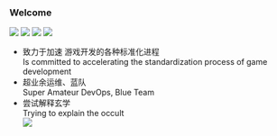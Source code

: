 ### Welcome
![](https://img.shields.io/badge/Noob-GameDev-brightgreen)
![](https://img.shields.io/badge/Super%20Amateur-DevOps-c1f12e)
![](https://img.shields.io/badge/Super%20Amateur-BlueTeam-blue)
![](https://img.shields.io/badge/Inefficient%20interpreter-Occult-lightgrey)

+ 致力于加速 游戏开发的各种标准化进程<br>
Is committed to accelerating the standardization process of game development<br>
+ 超业余运维、蓝队<br>
Super Amateur DevOps, Blue Team<br>
+ 尝试解释玄学<br>
Trying to explain the occult<br>
![](https://github-readme-stats.vercel.app/api?username=mkitto&show_icons=true&theme=dark&count_private=true) 

<!--
**mkitto/mkitto** is a ✨ _special_ ✨ repository because its `README.md` (this file) appears on your GitHub profile.

Here are some ideas to get you started:

- 🔭 I’m currently working on ...
- 🌱 I’m currently learning ...
- 👯 I’m looking to collaborate on ...
- 🤔 I’m looking for help with ...
- 💬 Ask me about ...
- 📫 How to reach me: ...
- 😄 Pronouns: ...
- ⚡ Fun fact: ...
-->
